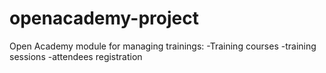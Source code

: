 # openacademy-project

Open Academy module for managing trainings:
        -Training courses 
        -training sessions
        -attendees registration

